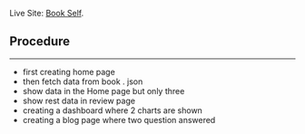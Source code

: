 
Live Site: [Book Self](https://github.com/facebook/create-react-app).

## Procedure
***
*  first creating home page  
*  then fetch data from book . json
*  show data in the  Home page but only three
*  show rest data in review page
*  creating a dashboard where 2 charts are shown
*  creating a blog page where two question answered
